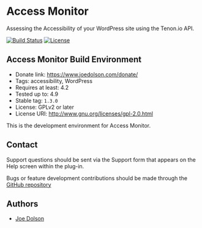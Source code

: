 # Access Monitor

Assessing the Accessibility of your WordPress site using the Tenon.io API.

[![Build Status](https://travis-ci.org/joedolson/access-monitor.svg)](https://travis-ci.org/joedolson/access-monitor) [![License](https://img.shields.io/badge/license-GPL--2.0%2B-green.svg)](https://www.gnu.org/license/gpl-2.0.html)

## Access Monitor Build Environment

* Donate link: https://www.joedolson.com/donate/
* Tags: accessibility, WordPress
* Requires at least: 4.2
* Tested up to: 4.9
* Stable tag: `1.3.0`
* License: GPLv2 or later
* License URI: http://www.gnu.org/licenses/gpl-2.0.html

This is the development environment for Access Monitor.

## Contact

Support questions should be sent via the Support form that appears on the Help screen within the plug-in.

Bugs or feature development contributions should be made through the [GitHub repository](https://github.com/joedolson/access-monitor/issues)

## Authors

* [Joe Dolson](https://www.joedolson.com)
